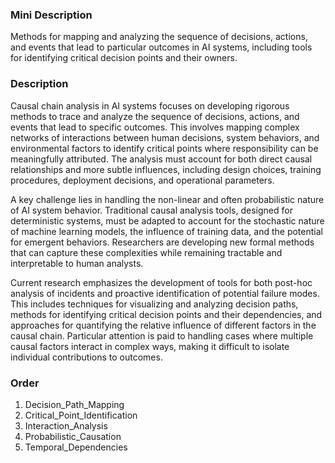 ### Mini Description

Methods for mapping and analyzing the sequence of decisions, actions, and events that lead to particular outcomes in AI systems, including tools for identifying critical decision points and their owners.

### Description

Causal chain analysis in AI systems focuses on developing rigorous methods to trace and analyze the sequence of decisions, actions, and events that lead to specific outcomes. This involves mapping complex networks of interactions between human decisions, system behaviors, and environmental factors to identify critical points where responsibility can be meaningfully attributed. The analysis must account for both direct causal relationships and more subtle influences, including design choices, training procedures, deployment decisions, and operational parameters.

A key challenge lies in handling the non-linear and often probabilistic nature of AI system behavior. Traditional causal analysis tools, designed for deterministic systems, must be adapted to account for the stochastic nature of machine learning models, the influence of training data, and the potential for emergent behaviors. Researchers are developing new formal methods that can capture these complexities while remaining tractable and interpretable to human analysts.

Current research emphasizes the development of tools for both post-hoc analysis of incidents and proactive identification of potential failure modes. This includes techniques for visualizing and analyzing decision paths, methods for identifying critical decision points and their dependencies, and approaches for quantifying the relative influence of different factors in the causal chain. Particular attention is paid to handling cases where multiple causal factors interact in complex ways, making it difficult to isolate individual contributions to outcomes.

### Order

1. Decision_Path_Mapping
2. Critical_Point_Identification
3. Interaction_Analysis
4. Probabilistic_Causation
5. Temporal_Dependencies
